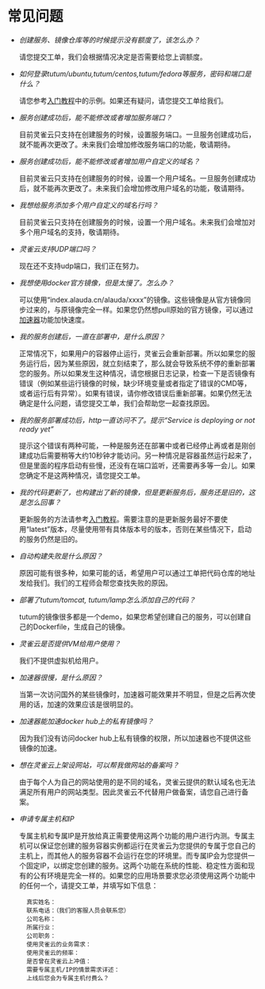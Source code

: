 # 常见问题

* *创建服务、镜像仓库等的时候提示没有额度了，该怎么办？*

	请您提交工单，我们会根据情况决定是否需要给您上调额度。


* *如何登录tutum/ubuntu,tutum/centos,tutum/fedora等服务，密码和端口是什么？*

	请您参考[入门教程](../tutorial/service-with-ssh.md)中的示例。如果还有疑问，请您提交工单给我们。


* *服务创建成功后，能不能修改或者增加服务端口？*

	目前灵雀云只支持在创建服务的时候，设置服务端口。一旦服务创建成功后，就不能再次更改了。未来我们会增加修改服务端口的功能，敬请期待。


* *服务创建成功后，能不能修改或者增加用户自定义的域名？*

	目前灵雀云只支持在创建服务的时候，设置一个用户域名。一旦服务创建成功后，就不能再次更改了。未来我们会增加修改用户域名的功能，敬请期待。


* *我想给服务添加多个用户自定义的域名行吗？*

	目前灵雀云只支持在创建服务的时候，设置一个用户域名。未来我们会增加对多个用户域名的支持，敬请期待。


* *灵雀云支持UDP端口吗？*

	现在还不支持udp端口，我们正在努力。


* *我想使用docker官方镜像，但是太慢了。怎么办？*

	可以使用“index.alauda.cn/alauda/xxxx”的镜像。这些镜像是从官方镜像同步过来的，与原镜像完全一样。如果您仍然想pull原始的官方镜像，可以通过[加速器](../feature/accelerator.md)功能加快速度。


* *我的服务创建后，一直在部署中，是什么原因？*

	正常情况下，如果用户的容器停止运行，灵雀云会重新部署。所以如果您的服务运行后，因为某些原因，就立刻结束了，那么就会导致系统不停的重新部署您的服务。所以如果发生这种情况，请您根据日志记录，检查一下是否镜像有错误（例如某些运行镜像的时候，缺少环境变量或者指定了错误的CMD等，或者运行后有异常）。如果有错误，请你修改错误后重新部署。如果仍然无法确定是什么问题，请您提交工单，我们会帮助您一起查找原因。


* *我的服务部署成功后，http一直访问不了。提示“Service is deploying or not ready yet”*

	提示这个错误有两种可能，一种是服务还在部署中或者已经停止再或者是刚创建成功后需要稍等大约10秒钟才能访问。另一种情况是容器虽然运行起来了，但是里面的程序启动有些慢，还没有在端口监听，还需要再多等一会儿。如果您确定不是这两种情况，请您提交工单。


* *我的代码更新了，也构建出了新的镜像，但是更新服务后，服务还是旧的，这是怎么回事？*

	更新服务的方法请参考[入门教程](../tutorial/autobuild.md)。需要注意的是更新服务最好不要使用“latest”版本，尽量使用带有具体版本号的版本，否则在某些情况下，启动的服务仍然是旧的。


* *自动构建失败是什么原因？*

	原因可能有很多种，如果可能的话，希望用户可以通过工单把代码仓库的地址发给我们。我们的工程师会帮您查找失败的原因。


* *部署了tutum/tomcat, tutum/lamp怎么添加自己的代码？*

	tutum的镜像很多都是一个demo，如果您希望创建自己的服务，可以创建自己的Dockerfile，生成自己的镜像。


* *灵雀云是否提供VM给用户使用？*

	我们不提供虚拟机给用户。


* *加速器很慢，是什么原因？*

	当第一次访问国外的某些镜像时，加速器可能效果并不明显，但是之后再次使用的话，加速的效果应该是很明显的。


* *加速器能加速docker hub上的私有镜像吗？*

	因为我们没有访问docker hub上私有镜像的权限，所以加速器也不提供这些镜像的加速。


* *想在灵雀云上架设网站，可以帮我做网站的备案吗？*

	由于每个人为自己的网站使用的是不同的域名，灵雀云提供的默认域名也无法满足所有用户的网站类型。因此灵雀云不代替用户做备案，请您自己进行备案。


* *申请专属主机和IP*

	专属主机和专属IP是开放给真正需要使用这两个功能的用户进行内测。专属主机可以保证您创建的服务容器实例都运行在灵雀云为您提供的专属于您自己的主机上，而其他人的服务容器不会运行在您的环境里。而专属IP会为您提供一个固定IP，以绑定您创建的服务。这两个功能在系统的性能、稳定性方面和现有的公有环境是完全一样的。如果您的应用场景要求您必须使用这两个功能中的任何一个，请提交工单，并填写如下信息：

		真实姓名：
		联系电话：（我们的客服人员会联系您）
		公司名称：
		所属行业：
		公司职务：
		使用灵雀云的业务需求：
		使用灵雀云的频率：
		是否曾在灵雀云上冲值：
		需要专属主机/IP的情景需求详述：
		上线后您会为专属主机付费么？
